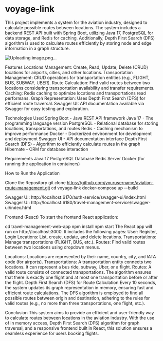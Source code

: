 # voyage-link
This project implements a system for the aviation industry, designed to calculate possible routes between locations. The system includes a backend REST API built with Spring Boot, utilizing Java 17, PostgreSQL for data storage, and Redis for caching. Additionally, Depth First Search (DFS) algorithm is used to calculate routes efficiently by storing node and edge information in a graph structure.

![Uploading image.png…]()


Features
Locations Management: Create, Read, Update, Delete (CRUD) locations for airports, cities, and other locations.
Transportation Management: CRUD operations for transportation entities (e.g., FLIGHT, BUS, SUBWAY, UBER).
Route Calculation: Find valid routes between two locations considering transportation availability and transfer requirements.
Caching: Redis caching to optimize locations and transportations read performans.
Graph Representation: Uses Depth First Search (DFS) for efficient route traversal.
Swagger UI: API documentation available via Swagger for easy testing and exploration.

Technologies Used
Spring Boot - Java REST API framework
Java 17 - The programming language version
PostgreSQL - Relational database for storing locations, transportations, and routes
Redis - Caching mechanism to improve performance
Docker - Dockerized environment for development and deployment
Swagger UI - API documentation interface
Depth First Search (DFS) - Algorithm to efficiently calculate routes in the graph
Hibernate - ORM for database interaction

Requirements
Java 17
PostgreSQL Database
Redis Server
Docker (for running the application in containers)

How to Run the Application

Clone the Repository
git clone https://github.com/yourusername/aviation-route-management.git
cd voyage-link
docker-compose up --build

Swagger UI: http://localhost:6170/auth-service/swagger-ui/index.html
Swagger UI: http://localhost:6180/travel-management-service/swagger-ui/index.html

Frontend (React)
To start the frontend React application:

cd travel-management-web-app
npm install
npm start
The React app will run on http://localhost:3000. It includes the following pages:
User: Register, Login
Locations: List, create, update, and delete locations.
Transportations: Manage transportations (FLIGHT, BUS, etc.).
Routes: Find valid routes between two locations using dropdown menus.

Locations: Locations are represented by their name, country, city, and IATA code (for airports).
Transportations: A transportation entity connects two locations. It can represent a bus ride, subway, Uber, or a flight.
Routes: A valid route consists of connected transportations. The algorithm ensures that there is exactly one flight and at most one transportation before or after the flight.
Depth First Search (DFS) for Route Calculation
Every 10 seconds, the system updates its graph representation in memory, ensuring fast and efficient route calculations.
The DFS algorithm is employed to find all possible routes between origin and destination, adhering to the rules for valid routes (e.g., no more than three transportations, one flight, etc.).

Conclusion
This system aims to provide an efficient and user-friendly way to calculate routes between locations in the aviation industry. With the use of in memory access, Depth First Search (DFS) algorithm for graph traversal, and a responsive frontend built in React, this solution ensures a seamless experience for users booking flights.

